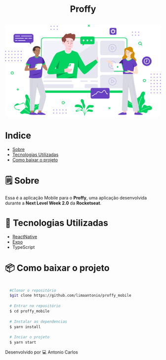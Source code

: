 <h1 align="center">
  Proffy
  <br/>
  <br/>
  <img src="github/landing.svg">
</h1>

# Indice
- [Sobre](#-sobre)
- [Tecnologias Utilizadas](#-tecnologias-utilizadas)
- [Como baixar o projeto](#como-baixar-o-projeto)

# 🗒 Sobre

Essa é a aplicação Mobile para o **Proffy**,  uma aplicação desenvolvida durante a **Next Level Week 2.0** da **Rocketseat**.

# 🚀 Tecnologias Utilizadas

- [ReactNative](https://reactnative.dev/)
- [Expo](https://expo.io/)
- TypeScript

# 📦 Como baixar o projeto

```bash

  #Clonar o repositório
  $git clone https://github.com/limaantonio/proffy_mobile
  
  # Entrar no repositório
  $ cd proffy_mobile

  # Instalar as dependencias
  $ yarn install 

  # Inciar o projeto
  $ yarn start

```

Desenvolvido por 💻  Antonio Carlos